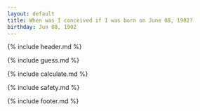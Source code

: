 ```yaml
---
layout: default
title: When was I conceived if I was born on June 08, 1902?
birthday: Jun 08, 1902
---
```


{% include header.md %}

{% include guess.md %}

{% include calculate.md %}

{% include safety.md %}

{% include footer.md %}



